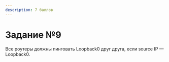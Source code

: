 ```yaml
---
description: 7 баллов
---
```


# Задание №9

Все роутеры должны пинговать Loopback0 друг друга, если source IP — Loopback0.

